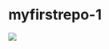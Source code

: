 # myfirstrepo-1

![](https://mk0designbombsg12amh.kinstacdn.com/wp-content/uploads/2016/10/code-sharing-websites.jpg)
